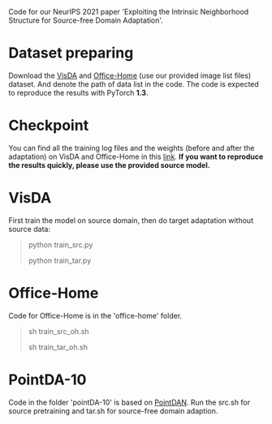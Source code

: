 
Code for our NeurIPS 2021 paper 'Exploiting the Intrinsic Neighborhood Structure for Source-free Domain Adaptation'.

# Dataset preparing

Download the [VisDA](https://github.com/VisionLearningGroup/taskcv-2017-public/tree/master/classification) and [Office-Home](https://www.hemanthdv.org/officeHomeDataset.html) (use our provided image list files) dataset. And denote the path of data list in the code. The code is expected to reproduce the results with PyTorch **1.3**. 

# Checkpoint

You can find all the training log files and the weights (before and after the adaptation) on VisDA and Office-Home in this [link](https://drive.google.com/drive/folders/1Tx-iyEXDbmuxlLyYX5sLKwNsTrpwHpjk?usp=sharing). **If you want to reproduce the results quickly, please use the provided source model.**

# VisDA


First train the model on source domain, then do target adaptation without source data:
> python train_src.py
>
> python train_tar.py

# Office-Home
Code for Office-Home is in the 'office-home' folder. 

> sh train_src_oh.sh
>
> sh train_tar_oh.sh

# PointDA-10

Code in the folder 'pointDA-10' is based on [PointDAN](https://github.com/canqin001/PointDAN). Run the src.sh for source pretraining and tar.sh for source-free domain adaption.
